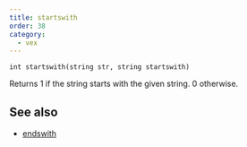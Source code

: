 ```yaml
---
title: startswith
order: 38
category:
  - vex
---
```


`int startswith(string str, string startswith)`

Returns 1 if the string starts with the given string. 0 otherwise.

## See also

- [endswith](endswith.html)
